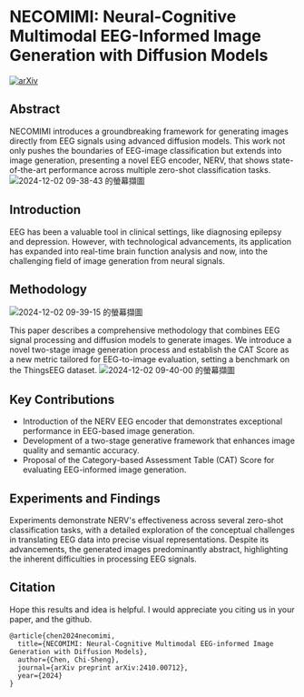 # NECOMIMI: Neural-Cognitive Multimodal EEG-Informed Image Generation with Diffusion Models
[![arXiv](https://img.shields.io/badge/arXiv-2410.00712-b31b1b.svg?style=flat-square)](https://arxiv.org/abs/2410.00712)  
## Abstract
NECOMIMI introduces a groundbreaking framework for generating images directly from EEG signals using advanced diffusion models. This work not only pushes the boundaries of EEG-image classification but extends into image generation, presenting a novel EEG encoder, NERV, that shows state-of-the-art performance across multiple zero-shot classification tasks.
![2024-12-02 09-38-43 的螢幕擷圖](https://github.com/user-attachments/assets/73f39ff1-e874-43b5-a953-fbfeacadf5e3)

## Introduction
EEG has been a valuable tool in clinical settings, like diagnosing epilepsy and depression. However, with technological advancements, its application has expanded into real-time brain function analysis and now, into the challenging field of image generation from neural signals.

## Methodology
![2024-12-02 09-39-15 的螢幕擷圖](https://github.com/user-attachments/assets/129e02b3-6824-4ce9-8057-ecd3d2679d04)

This paper describes a comprehensive methodology that combines EEG signal processing and diffusion models to generate images. We introduce a novel two-stage image generation process and establish the CAT Score as a new metric tailored for EEG-to-image evaluation, setting a benchmark on the ThingsEEG dataset.
![2024-12-02 09-40-00 的螢幕擷圖](https://github.com/user-attachments/assets/dea2321b-4cb0-45c9-b9f2-9c3e653fbd62)

## Key Contributions
- Introduction of the NERV EEG encoder that demonstrates exceptional performance in EEG-based image generation.
- Development of a two-stage generative framework that enhances image quality and semantic accuracy.
- Proposal of the Category-based Assessment Table (CAT) Score for evaluating EEG-informed image generation.

## Experiments and Findings
Experiments demonstrate NERV's effectiveness across several zero-shot classification tasks, with a detailed exploration of the conceptual challenges in translating EEG data into precise visual representations. Despite its advancements, the generated images predominantly abstract, highlighting the inherent difficulties in processing EEG signals.

## Citation
Hope this results and idea is helpful. I would appreciate you citing us in your paper, and the github.

```
@article{chen2024necomimi,
  title={NECOMIMI: Neural-Cognitive Multimodal EEG-informed Image Generation with Diffusion Models},
  author={Chen, Chi-Sheng},
  journal={arXiv preprint arXiv:2410.00712},
  year={2024}
}
```
